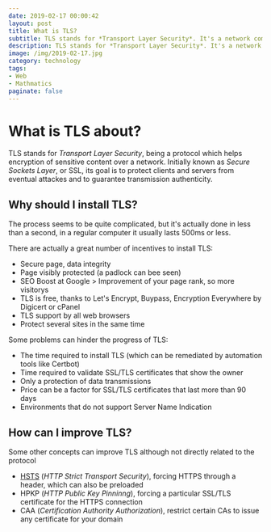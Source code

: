 ```yaml
---
date: 2019-02-17 00:00:42
layout: post
title: What is TLS?
subtitle: TLS stands for *Transport Layer Security*. It's a network communication encipherment protocol.
description: TLS stands for *Transport Layer Security*. It's a network communication encipherment protocol.
image: /img/2019-02-17.jpg
category: technology
tags: 
- Web
- Mathmatics
paginate: false
---
```


# What is TLS about?

TLS stands for *Transport Layer Security*, being a protocol which helps encryption of sensitive content over a network. Initially known as *Secure Sockets Layer*, or SSL, its goal is to protect clients and servers from eventual attackes and to guarantee transmission authenticity.

## Why should I install TLS?

The process seems to be quite complicated, but it's actually done in less than a second, in a regular computer it usually lasts 500ms or less.

There are actually a great number of incentives to install TLS:
* Secure page, data integrity
* Page visibly protected (a padlock can bee seen)
* SEO Boost at Google > Improvement of your page rank, so more visitorys
* TLS is free, thanks to Let's Encrypt, Buypass, Encryption Everywhere by Digicert or cPanel
* TLS support by all web browsers
* Protect several sites in the same time


Some problems can hinder the progress of TLS:
* The time required to install TLS (which can be remediated by automation tools like Certbot)
* Time required to validate SSL/TLS certificates that show the owner
* Only a protection of data transmissions
* Price can be a factor for SSL/TLS certificates that last more than 90 days
* Environments that do not support Server Name Indication

## How can I improve TLS?

Some other concepts can improve TLS although not directly related to the protocol
* [HSTS](https://hstspreload.org) (*HTTP Strict Transport Security*), forcing HTTPS through a header, which can also be preloaded
* HPKP (*HTTP Public Key Pinninng*), forcing a particular SSL/TLS certificate for the HTTPS connection
* CAA (*Certification Authority Authorization*), restrict certain CAs to issue any certificate for your domain
